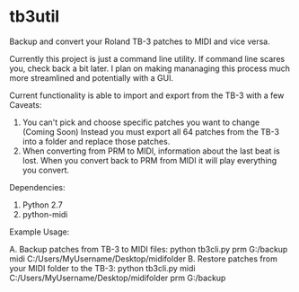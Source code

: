 # tb3util
Backup and convert your Roland TB-3 patches to MIDI and vice versa.

Currently this project is just a command line utility. If command line scares you, check back a bit later.
I plan on making mananaging this process much more streamlined and potentially with a GUI.

Current functionality is able to import and export from the TB-3 with a few Caveats:

1. You can't pick and choose specific patches you want to change (Coming Soon)
Instead you must export all 64 patches from the TB-3 into a folder and replace those patches. 
2. When converting from PRM to MIDI, information about the last beat is lost. When you convert back to PRM from MIDI it will play everything you convert.

Dependencies: 

1. Python 2.7
2. python-midi

Example Usage:

A. Backup patches from TB-3 to MIDI files: python tb3cli.py prm G:/backup midi C:/Users/MyUsername/Desktop/midifolder
B. Restore patches from your MIDI folder to the TB-3: python tb3cli.py midi C:/Users/MyUsername/Desktop/midifolder prm G:/backup

